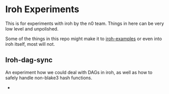 # Iroh Experiments

This is for experiments with iroh by the n0 team. Things in here can be very
low level and unpolished.

Some of the things in this repo might make it to [iroh-examples] or even into
iroh itself, most will not.

## Iroh-dag-sync

An experiment how we could deal with DAGs in iroh, as well as how to safely
handle non-blake3 hash functions.

- [iroh-examples]: https://github.com/n0-computer/iroh-examples